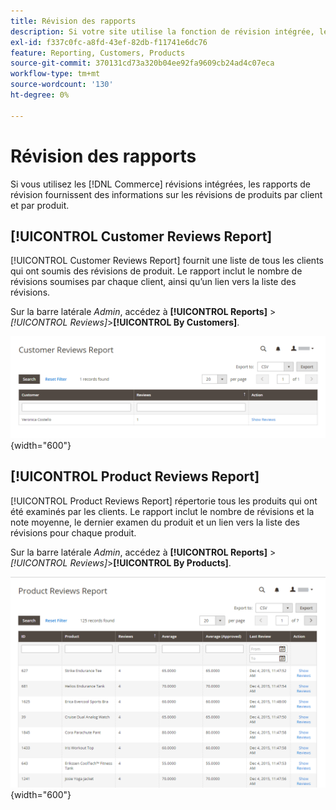 ```yaml
---
title: Révision des rapports
description: Si votre site utilise la fonction de révision intégrée, les rapports de révision fournissent des informations sur les révisions de produits par client et par produit.
exl-id: f337c0fc-a8fd-43ef-82db-f11741e6dc76
feature: Reporting, Customers, Products
source-git-commit: 370131cd73a320b04ee92fa9609cb24ad4c07eca
workflow-type: tm+mt
source-wordcount: '130'
ht-degree: 0%

---
```


# Révision des rapports

Si vous utilisez les [!DNL Commerce] révisions intégrées, les rapports de révision fournissent des informations sur les révisions de produits par client et par produit.

## [!UICONTROL Customer Reviews Report]

[!UICONTROL Customer Reviews Report] fournit une liste de tous les clients qui ont soumis des révisions de produit. Le rapport inclut le nombre de révisions soumises par chaque client, ainsi qu’un lien vers la liste des révisions.

Sur la barre latérale _Admin_, accédez à **[!UICONTROL Reports]** > _[!UICONTROL Reviews]_>**[!UICONTROL By Customers]**.

![Réviser Le Rapport Par Les Clients](./assets/customer-reviews.png){width="600"}

## [!UICONTROL Product Reviews Report]

[!UICONTROL Product Reviews Report] répertorie tous les produits qui ont été examinés par les clients. Le rapport inclut le nombre de révisions et la note moyenne, le dernier examen du produit et un lien vers la liste des révisions pour chaque produit.

Sur la barre latérale _Admin_, accédez à **[!UICONTROL Reports]** > _[!UICONTROL Reviews]_>**[!UICONTROL By Products]**.

![Rapport de révision par produit](./assets/product-reviews.png){width="600"}
